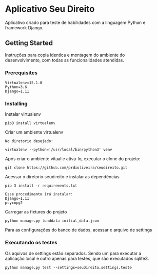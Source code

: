 # Aplicativo Seu Direito

Aplicativo criado para teste de habilidades com a linguagem Python e framework Django.

## Getting Started
Instruções para copia identica e montagem do ambiente do desenvolvimento, com todas as funcionalidades atendidas.

### Prerequisites
```
Virtualenv=15.1.0
Python=3.6
Django=1.11
```

### Installing

Instalar virtualenv

```
pip3 install virtualenv
```

Criar um ambiente virtualenv

```
No diretorio desejado:

virtualenv --python='/usr/local/bin/python3' venv
```

Após criar o ambiente vitual e ativa-lo, executar o clone do projeto:


```
git clone https://github.com/prdioliveira/seudireito.git
```

Acessar o diretorio seudireito e instalar as dependências

```
pip 3 install -r requirements.txt

Esse procedimento irá instalar:
Django=1.11
psycopg2
```

Carregar as fixtures do projeto

```
python manage.py loaddata initial_data.json
```

Para as configurações do banco de dados, acessar o arquivo de settings


### Executando os testes

Os aquivos de settings estão separados. Sendo um para executar a aplicação local e outro apenas para testes, que são executados sqlite3.

```
python manage.py test --settings=seuDireito.settings.teste
```